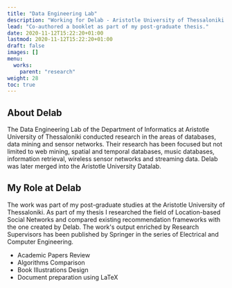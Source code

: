 ```yaml
---
title: "Data Engineering Lab"
description: "Working for Delab - Aristotle University of Thessaloniki."
lead: "Co-authored a booklet as part of my post-graduate thesis."
date: 2020-11-12T15:22:20+01:00
lastmod: 2020-11-12T15:22:20+01:00
draft: false
images: []
menu:
  works:
    parent: "research"
weight: 28
toc: true
---
```


## About Delab

The Data Engineering Lab of the Department of Informatics at Aristotle University of Thessaloniki conducted research in the areas of databases, data mining and sensor networks. Their research has been focused but not limited to web mining, spatial and temporal databases, music databases, information retrieval, wireless sensor networks and streaming data. Delab was later merged into the Aristotle University Datalab.

## My Role at Delab

The work was part of my post-graduate studies at the Aristotle University of Thessaloniki. As part of my thesis I researched the field of Location-based Social Networks and compared existing recommendation frameworks with the one created by Delab. The work's output enriched by Research Supervisors has been published by Springer in the series of Electrical and Computer Engineering.

* Academic Papers Review
* Algorithms Comparison
* Book Illustrations Design
* Document preparation using LaTeX
